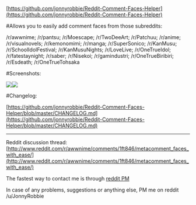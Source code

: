 [https://github.com/jonnyrobbie/Reddit-Comment-Faces-Helper](https://github.com/jonnyrobbie/Reddit-Comment-Faces-Helper)

#Allows you to easily add comment faces from those subreddits:

/r/awwnime; /r/pantsu; /r/Moescape; /r/TwoDeeArt; /r/Patchuu; /r/anime; /r/visualnovels; /r/kemonomimi; /r/manga; /r/SuperSonico; /r/KanMusu; /r/SchoolIdolFestival; /r/KanMusuNights; /r/LoveLive; /r/OneTrueIdol; /r/fatestaynight; /r/saber; /r/Nisekoi; /r/gamindustri; /r/OneTrueBiribiri; /r/Esdeath; /r/OneTrueTohsaka

#Screenshots:

[<img src="https://i.imgur.com/PFvasbfs.png">](https://i.imgur.com/PFvasbf.png)[<img src="https://i.imgur.com/p4Vk5r7s.png"/>](https://i.imgur.com/p4Vk5r7.png)

#Changelog:

[https://github.com/jonnyrobbie/Reddit-Comment-Faces-Helper/blob/master/CHANGELOG.md](https://github.com/jonnyrobbie/Reddit-Comment-Faces-Helper/blob/master/CHANGELOG.md)

---

Reddit discussion thread: [http://www.reddit.com/r/awwnime/comments/1ft846/metacomment_faces_with_ease/](http://www.reddit.com/r/awwnime/comments/1ft846/metacomment_faces_with_ease/)

The fastest way to contact me is through [reddit PM](https://www.reddit.com/message/compose/?to=rtargaryen)

In case of any problems, suggestions or anything else, PM me on reddit /u/JonnyRobbie